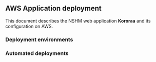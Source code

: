 ## AWS Application deployment

This document describes the NSHM web application **Kororaa** and its configuration on AWS.

### Deployment environments

### Automated deployments